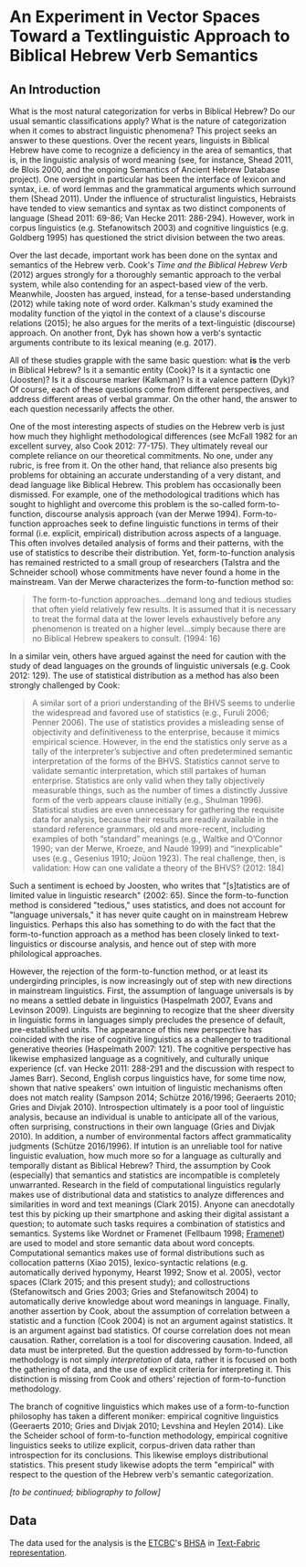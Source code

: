 # An Experiment in Vector Spaces Toward a Textlinguistic Approach to Biblical Hebrew Verb Semantics 

## An Introduction
What is the most natural categorization for verbs in Biblical Hebrew? Do our usual semantic classifications apply? What is the nature of categorization when it comes to abstract linguistic phenomena? This project seeks an answer to these questions. Over the recent years, linguists in Biblical Hebrew have come to recognize a deficiency in the area of semantics, that is, in the linguistic analysis of word meaning (see, for instance, Shead 2011, de Blois 2000, and the ongoing Semantics of Ancient Hebrew Database project). One oversight in particular has been the interface of lexicon and syntax, i.e. of word lemmas and the grammatical arguments which surround them (Shead 2011). Under the influence of structuralist linguistics, Hebraists have tended to view semantics and syntax as two distinct components of language (Shead 2011: 69-86; Van Hecke 2011: 286-294). However, work in corpus linguistics (e.g. Stefanowitsch 2003) and cognitive linguistics (e.g. Goldberg 1995) has questioned the strict division between the two areas. 

Over the last decade, important work has been done on the syntax and semantics of the Hebrew verb. Cook's *Time and the Biblical Hebrew Verb* (2012) argues strongly for a thoroughly semantic approach to the verbal system, while also contending for an aspect-based view of the verb. Meanwhile, Joosten has argued, instead, for a tense-based understanding (2012) while taking note of word order. Kalkman's study examined the modality function of the yiqtol in the context of a clause's discourse relations (2015); he also argues for the merits of a text-linguistic (discourse) approach. On another front, Dyk has shown how a verb's syntactic arguments contribute to its lexical meaning (e.g. 2017).

All of these studies grapple with the same basic question: what **is** the verb in Biblical Hebrew? Is it a semantic entity (Cook)? Is it a syntactic one (Joosten)? Is it a discourse marker (Kalkman)? Is it a valence pattern (Dyk)? Of course, each of these questions come from different perspectives, and address different areas of verbal grammar. On the other hand, the answer to each question necessarily affects the other.

One of the most interesting aspects of studies on the Hebrew verb is just how much they highlight methodological differences (see McFall 1982 for an excellent survey, also Cook 2012: 77-175). They ultimately reveal our complete reliance on our theoretical commitments. No one, under any rubric, is free from it. On the other hand, that reliance also presents big problems for obtaining an accurate understanding of a very distant, and dead language like Biblical Hebrew. This problem has occasionally been dismissed. For example, one of the methodological traditions which has sought to highlight and overcome this problem is the so-called form-to-function, discourse analysis approach (van der Merwe 1994). Form-to-function approaches seek to define linguistic functions in terms of their formal (i.e. explicit, empirical) distribution across aspects of a language. This often involves detailed analysis of forms and their patterns, with the use of statistics to describe their distribution. Yet, form-to-function analysis has remained restricted to a small group of researchers (Talstra and the Schneider school) whose commitments have never found a home in the mainstream. Van der Merwe characterizes the form-to-function method so:

> The form-to-function approaches...demand long and tedious studies that often yield relatively few results. It is assumed that it is necessary to treat the formal data at the lower levels exhaustively before any phenomenon is treated on a higher level...simply because there are no Biblical Hebrew speakers to consult. (1994: 16)

In a similar vein, others have argued against the need for caution with the study of dead languages on the grounds of linguistic universals (e.g. Cook 2012: 129). The use of statistical distribution as a method has also been strongly challenged by Cook: 

> A similar sort of a priori understanding of the BHVS seems to underlie the widespread and favored use of statistics (e.g., Furuli 2006; Penner 2006). The use of statistics provides a misleading sense of objectivity and definitiveness to the enterprise, because it mimics empirical science. However, in the end the statistics only serve as a tally of the interpreter’s subjective and often predetermined semantic interpretation of the forms of the BHVS. Statistics cannot serve to validate semantic interpretation, which still partakes of human enterprise. Statistics are only valid when they tally objectively measurable things, such as the number of times a distinctly Jussive form of the verb appears clause initially (e.g., Shulman 1996). Statistical studies are even unnecessary for gathering the requisite data for analysis, because their results are readily available in the standard reference grammars, old and more-recent, including examples of both “standard” meanings (e.g., Waltke and O’Connor 1990; van der Merwe, Kroeze, and Naudé 1999) and “inexplicable” uses (e.g., Gesenius 1910; Joüon 1923). The real challenge, then, is validation: How can one validate a theory of the BHVS? (2012: 184)

Such a sentiment is echoed by Joosten, who writes that "[s]tatistics are of limited value in linguistic research" (2002: 65). Since the form-to-function method is considered "tedious," uses statistics, and does not account for "language universals," it has never quite caught on in mainstream Hebrew linguistics. Perhaps this also has something to do with the fact that the form-to-function approach as a method has been closely linked to text-linguistics or discourse analysis, and hence out of step with more philological approaches. 

However, the rejection of the form-to-function method, or at least its undergirding principles, is now increasingly out of step with new directions in mainstream linguistics. First, the assumption of language universals is by no means a settled debate in linguistics (Haspelmath 2007, Evans and Levinson 2009). Linguists are beginning to recogize that the sheer diversity in linguistic forms in languages simply precludes the presence of default, pre-established units. The appearance of this new perspective has coincided with the rise of cognitive linguistics as a challenger to traditional generative theories (Haspelmath 2007: 121). The cognitive perspective has likewise emphasized language as a cognitively, and culturally unique experience (cf. van Hecke 2011: 288-291 and the discussion with respect to James Barr). Second, English corpus linguistics have, for some time now, shown that native speakers' own intuition of linguistic mechanisms often does not match reality (Sampson 2014; Schütze 2016/1996; Geeraerts 2010; Gries and Divjak 2010). Introspection ultimately is a poor tool of linguistic analysis, because an individual is unable to anticipate all of the various, often surprising, constructions in their own language (Gries and Divjak 2010). In addition, a number of environmental factors affect grammaticality judgments (Schütze 2016/1996). If intution is an unreliable tool for native linguistic evaluation, how much more so for a language as culturally and temporally distant as Biblical Hebrew? Third, the assumption by Cook (especially) that semantics and statistics are incompatible is completely unwarranted. Research in the field of computational linguistics regularly makes use of distributional data and statistics to analyze differences and similarities in word and text meanings (Clark 2015). Anyone can anecdotally test this by picking up their smartphone and asking their digital assistant a question; to automate such tasks requires a combination of statistics and semantics. Systems like Wordnet or Framenet (Fellbaum 1998; [Framenet](https://framenet.icsi.berkeley.edu)) are used to model and store semantic data about word concepts. Computational semantics makes use of formal distributions such as collocation patterns (Xiao 2015), lexico-syntactic relations (e.g. automatically derived hyponymy, Hearst 1992; Snow et al. 2005), vector spaces (Clark 2015; and this present study); and collostructions (Stefanowitsch and Gries 2003; Gries and Stefanowitsch 2004) to automatically derive knowledge about word meanings in language. Finally, another assertion by Cook, about the assumption of correlation between a statistic and a function (Cook 2004) is not an argument against statistics. It is an argument against bad statistics. Of course correlation does not mean causation. Rather, correlation is a tool for discovering causation. Indeed, all data must be interpreted. But the question addressed by form-to-function methodology is not simply *interpretation* of data, rather it is focused on both the gathering of data, and the use of explicit criteria for interpreting it. This distinction is missing from Cook and others' rejection of form-to-function methodology.

The branch of cognitive linguistics which makes use of a form-to-function philosophy has taken a different moniker: empirical cognitive linguistics (Geeraerts 2010; Gries and Divjak 2010; Levshina and Heylen 2014). Like the Scheider school of form-to-function methodology, empirical cognitive linguistics seeks to utilize explicit, corpus-driven data rather than introspection for its conclusions. This likewise employs distributional statistics. This present study likewise adopts the term "empirical" with respect to the question of the Hebrew verb's semantic categorization.

*[to be continued; bibliography to follow]*   

## Data
The data used for the analysis is the [ETCBC](http://www.etcbc.nl)'s [BHSA](https://github.com/ETCBC/bhsa) in [Text-Fabric representation](https://github.com/Dans-labs/text-fabric/wiki). 

